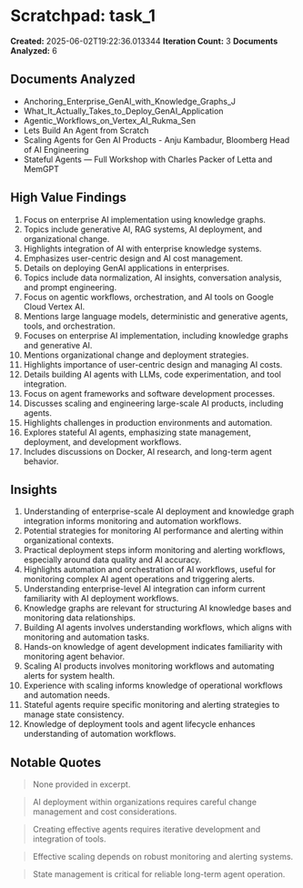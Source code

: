 # Scratchpad: task_1

**Created:** 2025-06-02T19:22:36.013344
**Iteration Count:** 3
**Documents Analyzed:** 6

## Documents Analyzed
- Anchoring_Enterprise_GenAI_with_Knowledge_Graphs_J
- What_It_Actually_Takes_to_Deploy_GenAI_Application
- Agentic_Workflows_on_Vertex_AI_Rukma_Sen
- Lets Build An Agent from Scratch
- Scaling Agents for Gen AI Products - Anju Kambadur, Bloomberg Head of AI Engineering
- Stateful Agents — Full Workshop with Charles Packer of Letta and MemGPT

## High Value Findings
1. Focus on enterprise AI implementation using knowledge graphs.
2. Topics include generative AI, RAG systems, AI deployment, and organizational change.
3. Highlights integration of AI with enterprise knowledge systems.
4. Emphasizes user-centric design and AI cost management.
5. Details on deploying GenAI applications in enterprises.
6. Topics include data normalization, AI insights, conversation analysis, and prompt engineering.
7. Focus on agentic workflows, orchestration, and AI tools on Google Cloud Vertex AI.
8. Mentions large language models, deterministic and generative agents, tools, and orchestration.
9. Focuses on enterprise AI implementation, including knowledge graphs and generative AI.
10. Mentions organizational change and deployment strategies.
11. Highlights importance of user-centric design and managing AI costs.
12. Details building AI agents with LLMs, code experimentation, and tool integration.
13. Focus on agent frameworks and software development processes.
14. Discusses scaling and engineering large-scale AI products, including agents.
15. Highlights challenges in production environments and automation.
16. Explores stateful AI agents, emphasizing state management, deployment, and development workflows.
17. Includes discussions on Docker, AI research, and long-term agent behavior.

## Insights
1. Understanding of enterprise-scale AI deployment and knowledge graph integration informs monitoring and automation workflows.
2. Potential strategies for monitoring AI performance and alerting within organizational contexts.
3. Practical deployment steps inform monitoring and alerting workflows, especially around data quality and AI accuracy.
4. Highlights automation and orchestration of AI workflows, useful for monitoring complex AI agent operations and triggering alerts.
5. Understanding enterprise-level AI integration can inform current familiarity with AI deployment workflows.
6. Knowledge graphs are relevant for structuring AI knowledge bases and monitoring data relationships.
7. Building AI agents involves understanding workflows, which aligns with monitoring and automation tasks.
8. Hands-on knowledge of agent development indicates familiarity with monitoring agent behavior.
9. Scaling AI products involves monitoring workflows and automating alerts for system health.
10. Experience with scaling informs knowledge of operational workflows and automation needs.
11. Stateful agents require specific monitoring and alerting strategies to manage state consistency.
12. Knowledge of deployment tools and agent lifecycle enhances understanding of automation workflows.

## Notable Quotes
> None provided in excerpt.

> AI deployment within organizations requires careful change management and cost considerations.

> Creating effective agents requires iterative development and integration of tools.

> Effective scaling depends on robust monitoring and alerting systems.

> State management is critical for reliable long-term agent operation.
